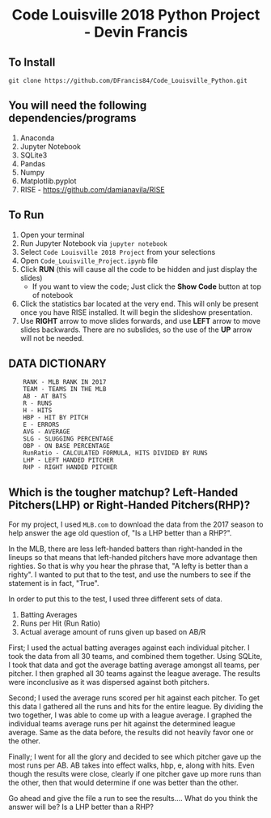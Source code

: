 # <p align="center"> Code Louisville 2018 Python Project - Devin Francis </p>


## To Install
```
git clone https://github.com/DFrancis84/Code_Louisville_Python.git
```

## You will need the following dependencies/programs
1. Anaconda
2. Jupyter Notebook
3. SQLite3
4. Pandas
5. Numpy
6. Matplotlib.pyplot
7. RISE - https://github.com/damianavila/RISE

## To Run
1. Open your terminal
2. Run Jupyter Notebook via `jupyter notebook`
3. Select `Code Louisville 2018 Project` from your selections
4. Open `Code_Louisville_Project.ipynb` file
5. Click **RUN** (this will cause all the code to be hidden and just display the slides)
    * If you want to view the code; Just click the **Show Code** button at top of notebook
6. Click the statistics bar located at the very end.  This will only be present once you have RISE installed.  It will begin the slideshow presentation.
7. Use **RIGHT** arrow to move slides forwards, and use **LEFT** arrow to move slides backwards.  There are no subslides, so the use of the **UP** arrow will not be needed.

## DATA DICTIONARY
```
    RANK - MLB RANK IN 2017
    TEAM - TEAMS IN THE MLB
    AB - AT BATS
    R - RUNS
    H - HITS
    HBP - HIT BY PITCH
    E - ERRORS
    AVG - AVERAGE
    SLG - SLUGGING PERCENTAGE
    OBP - ON BASE PERCENTAGE
    RunRatio - CALCULATED FORMULA, HITS DIVIDED BY RUNS
    LHP - LEFT HANDED PITCHER
    RHP - RIGHT HANDED PITCHER
```



## Which is the tougher matchup? Left-Handed Pitchers(LHP) or Right-Handed Pitchers(RHP)?


For my project, I used `MLB.com` to download the data from the 2017 season to help answer the age old question of, "Is a LHP better than a RHP?".

In the MLB, there are less left-handed batters than right-handed in the lineups so that means that left-handed pitchers have more advantage then righties.  So that is why you hear the phrase that, "A lefty is better than a righty".  I wanted to put that to the test, and use the numbers to see if the statement is in fact, "True".

In order to put this to the test, I used three different sets of data.
1. Batting Averages
2. Runs per Hit (Run Ratio)
3. Actual average amount of runs given up based on AB/R

First; I used the actual batting averages against each individual pitcher. I took the data from all 30 teams, and combined them together.  Using SQLite, I took that data and got the average batting average amongst all teams, per pitcher.  I then graphed all 30 teams against the league average. The results were inconclusive as it was dispersed against both pitchers.

Second; I used the average runs scored per hit against each pitcher. To get this data I gathered all the runs and hits for the entire league.  By dividing the two together, I was able to come up with a league average.  I graphed the individual teams average runs per hit against the determined league average.  Same as the data before, the results did not heavily favor one or the other.  

Finally; I went for all the glory and decided to see which pitcher gave up the most runs per AB.  AB takes into effect walks, hbp, e, along with hits. Even though the results were close, clearly if one pitcher gave up more runs than the other, then that would determine if one was better than the other. 

Go ahead and give the file a run to see the results.... What do you think the answer will be?  Is a LHP better than a RHP?
